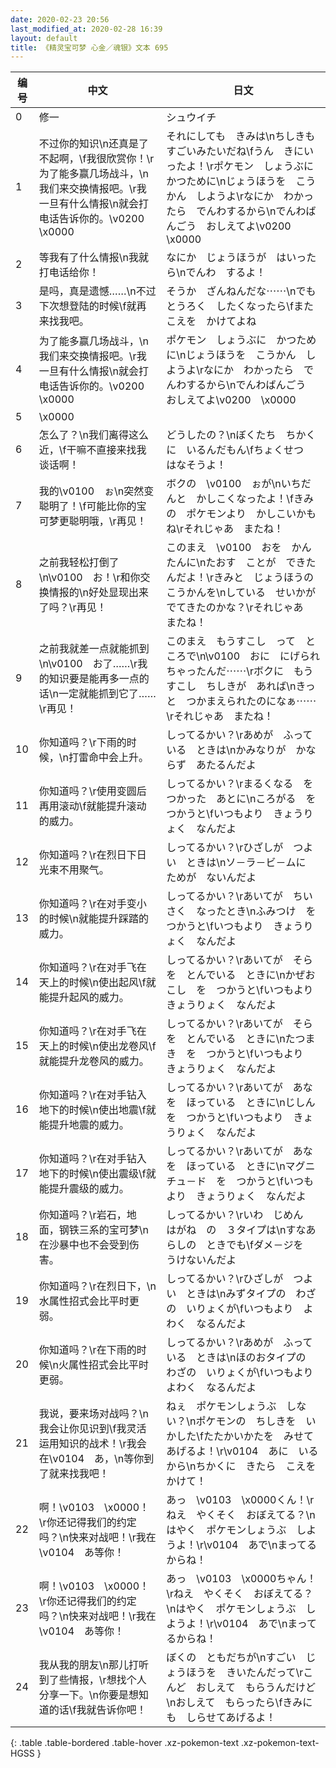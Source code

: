 ```yaml
---
date: 2020-02-23 20:56
last_modified_at: 2020-02-28 16:39
layout: default
title: 《精灵宝可梦 心金／魂银》文本 695
---
```

| 编号 | 中文 | 日文 |
| ---- | ---- | ---- |
| 0 | 修一 | シュウイチ |
| 1 | 不过你的知识\n还真是了不起啊，\f我很欣赏你！\r为了能多赢几场战斗，\n我们来交换情报吧。\r我一旦有什么情报\n就会打电话告诉你的。\v0200　\x0000 | それにしても　きみは\nちしきも　すごいみたいだね\fうん　きにいったよ！\rポケモン　しょうぶに　かつために\nじょうほうを　こうかん　しようよ\rなにか　わかったら　でんわするから\nでんわばんごう　おしえてよ\v0200　\x0000 |
| 2 | 等我有了什么情报\n我就打电话给你！ | なにか　じょうほうが　はいったら\nでんわ　するよ！ |
| 3 | 是吗，真是遗憾……\n不过下次想登陆的时候\f就再来找我吧。 | そうか　ざんねんだな⋯⋯\nでも　とうろく　したくなったら\fまた　こえを　かけてよね |
| 4 | 为了能多赢几场战斗，\n我们来交换情报吧。\r我一旦有什么情报\n就会打电话告诉你的。\v0200　\x0000 | ポケモン　しょうぶに　かつために\nじょうほうを　こうかん　しようよ\rなにか　わかったら　でんわするから\nでんわばんごう　おしえてよ\v0200　\x0000 |
| 5 | \x0000 |  |
| 6 | 怎么了？\n我们离得这么近，\f干嘛不直接来找我谈话啊！ | どうしたの？\nぼくたち　ちかくに　いるんだもん\fちょくせつ　はなそうよ！ |
| 7 | 我的\v0100　ぉ\n突然变聪明了！\f可能比你的宝可梦更聪明哦，\r再见！ | ボクの　\v0100　ぉが\nいちだんと　かしこくなったよ！\fきみの　ポケモンより　かしこいかもね\rそれじゃあ　またね！ |
| 8 | 之前我轻松打倒了\n\v0100　お！\r和你交换情报的\n好处显现出来了吗？\r再见！ | このまえ　\v0100　おを　かんたんに\nたおす　ことが　できたんだよ！\rきみと　じょうほうの　こうかんを\nしている　せいかが　でてきたのかな？\rそれじゃあ　またね！ |
| 9 | 之前我就差一点就能抓到\n\v0100　お了……\r我的知识要是能再多一点的话\n一定就能抓到它了……\r再见！ | このまえ　もうすこし　って　ところで\n\v0100　おに　にげられちゃったんだ⋯⋯\rボクに　もうすこし　ちしきが　あれば\nきっと　つかまえられたのになぁ⋯⋯\rそれじゃあ　またね！ |
| 10 | 你知道吗？\r下雨的时候，\n打雷命中会上升。 | しってるかい？\rあめが　ふっている　ときは\nかみなりが　かならず　あたるんだよ |
| 11 | 你知道吗？\r使用变圆后再用滚动\f就能提升滚动的威力。 | しってるかい？\rまるくなる　を　つかった　あとに\nころがる　を　つかうと\fいつもより　きょうりょく　なんだよ |
| 12 | 你知道吗？\r在烈日下日光束不用聚气。 | しってるかい？\rひざしが　つよい　ときは\nソ－ラ－ビ－ムに　ためが　ないんだよ |
| 13 | 你知道吗？\r在对手变小的时候\n就能提升踩踏的威力。 | しってるかい？\rあいてが　ちいさく　なったとき\nふみつけ　を　つかうと\fいつもより　きょうりょく　なんだよ |
| 14 | 你知道吗？\r在对手飞在天上的时候\n使出起风\f就能提升起风的威力。 | しってるかい？\rあいてが　そらを　とんでいる　ときに\nかぜおこし　を　つかうと\fいつもより　きょうりょく　なんだよ |
| 15 | 你知道吗？\r在对手飞在天上的时候\n使出龙卷风\f就能提升龙卷风的威力。 | しってるかい？\rあいてが　そらを　とんでいる　ときに\nたつまき　を　つかうと\fいつもより　きょうりょく　なんだよ |
| 16 | 你知道吗？\r在对手钻入地下的时候\n使出地震\f就能提升地震的威力。 | しってるかい？\rあいてが　あなを　ほっている　ときに\nじしん　を　つかうと\fいつもより　きょうりょく　なんだよ |
| 17 | 你知道吗？\r在对手钻入地下的时候\n使出震级\f就能提升震级的威力。 | しってるかい？\rあいてが　あなを　ほっている　ときに\nマグニチュ－ド　を　つかうと\fいつもより　きょうりょく　なんだよ |
| 18 | 你知道吗？\r岩石，地面，钢铁三系的宝可梦\n在沙暴中也不会受到伤害。 | しってるかい？\rいわ　じめん　はがね　の　３タイプは\nすなあらしの　ときでも\fダメ－ジを　うけないんだよ |
| 19 | 你知道吗？\r在烈日下，\n水属性招式会比平时更弱。 | しってるかい？\rひざしが　つよい　ときは\nみずタイプの　わざの　いりょくが\fいつもより　よわく　なるんだよ |
| 20 | 你知道吗？\r在下雨的时候\n火属性招式会比平时更弱。 | しってるかい？\rあめが　ふっている　ときは\nほのおタイプの　わざの　いりょくが\fいつもより　よわく　なるんだよ |
| 21 | 我说，要来场对战吗？\n我会让你见识到\f我灵活运用知识的战术！\r我会在\v0104　あ，\n等你到了就来找我吧！ | ねぇ　ポケモンしょうぶ　しない？\nポケモンの　ちしきを　いかした\fたたかいかたを　みせてあげるよ！\r\v0104　あに　いるから\nちかくに　きたら　こえを　かけて！ |
| 22 | 啊！\v0103　\x0000！\r你还记得我们的约定吗？\n快来对战吧！\r我在\v0104　あ等你！ | あっ　\v0103　\x0000くん！\rねえ　やくそく　おぼえてる？\nはやく　ポケモンしょうぶ　しようよ！\r\v0104　あで\nまってるからね！ |
| 23 | 啊！\v0103　\x0000！\r你还记得我们的约定吗？\n快来对战吧！\r我在\v0104　あ等你！ | あっ　\v0103　\x0000ちゃん！\rねえ　やくそく　おぼえてる？\nはやく　ポケモンしょうぶ　しようよ！\r\v0104　あで\nまってるからね！ |
| 24 | 我从我的朋友\n那儿打听到了些情报，\r想找个人分享一下。\n你要是想知道的话\f我就告诉你吧！ | ぼくの　ともだちが\nすごい　じょうほうを　きいたんだって\rこんど　おしえて　もらうんだけど\nおしえて　もらったら\fきみにも　しらせてあげるよ！ |
{: .table .table-bordered .table-hover .xz-pokemon-text .xz-pokemon-text-HGSS }